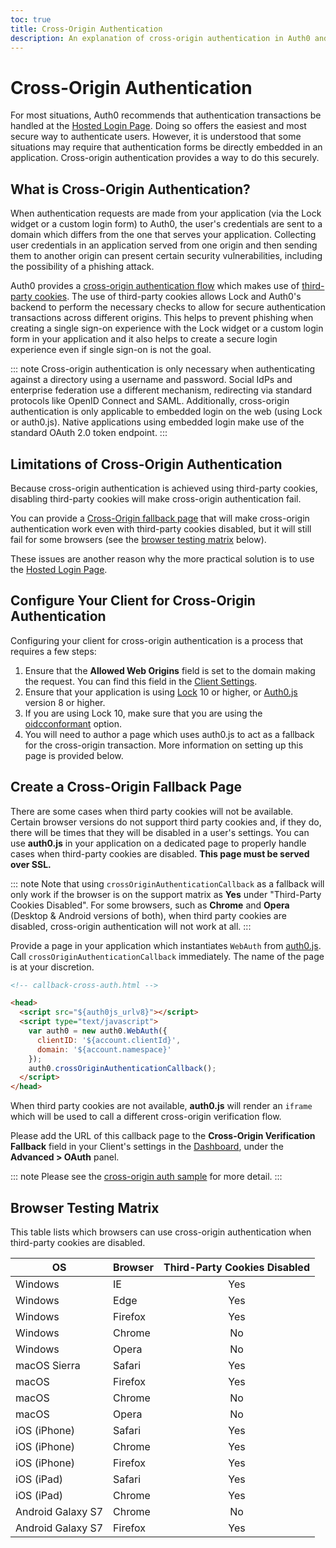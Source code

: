 ```yaml
---
toc: true
title: Cross-Origin Authentication
description: An explanation of cross-origin authentication in Auth0 and its compatibility with browsers
---
```

# Cross-Origin Authentication

For most situations, Auth0 recommends that authentication transactions be handled at the [Hosted Login Page](/hosted-pages/login). Doing so offers the easiest and most secure way to authenticate users. However, it is understood that some situations may require that authentication forms be directly embedded in an application. Cross-origin authentication provides a way to do this securely.

## What is Cross-Origin Authentication? 

When authentication requests are made from your application (via the Lock widget or a custom login form) to Auth0, the user's credentials are sent to a domain which differs from the one that serves your application. Collecting user credentials in an application served from one origin and then sending them to another origin can present certain security vulnerabilities, including the possibility of a phishing attack. 

Auth0 provides a [cross-origin authentication flow](https://raw.githubusercontent.com/jaredhanson/draft-openid-connect-cross-origin-authentication/master/Draft-1.0.txt) which makes use of [third-party cookies](https://developer.mozilla.org/en-US/docs/Web/HTTP/Cookies#Third-party_cookies). The use of third-party cookies allows Lock and Auth0's backend to perform the necessary checks to allow for secure authentication transactions across different origins. This helps to prevent phishing when creating a single sign-on experience with the Lock widget or a custom login form in your application and it also helps to create a secure login experience even if single sign-on is not the goal.

::: note
Cross-origin authentication is only necessary when authenticating against a directory using a username and password. Social IdPs and enterprise federation use a different mechanism, redirecting via standard protocols like OpenID Connect and SAML. Additionally, cross-origin authentication is only applicable to embedded login on the web (using Lock or auth0.js). Native applications using embedded login make use of the standard OAuth 2.0 token endpoint.
:::

## Limitations of Cross-Origin Authentication

Because cross-origin authentication is achieved using third-party cookies, disabling third-party cookies will make cross-origin authentication fail.

You can provide a [Cross-Origin fallback page](#create-a-cross-origin-fallback-page) that will make cross-origin authentication work even with third-party cookies disabled, but it will still fail for some browsers (see the [browser testing matrix](#browser-testing-matrix) below).

These issues are another reason why the more practical solution is to use the [Hosted Login Page](/hosted-pages/login).

## Configure Your Client for Cross-Origin Authentication

Configuring your client for cross-origin authentication is a process that requires a few steps:

1. Ensure that the **Allowed Web Origins** field is set to the domain making the request. You can find this field in the [Client Settings](${manage_url}/#/clients/${account.clientId}/settings).
1. Ensure that your application is using [Lock](/libraries/lock) 10 or higher, or [Auth0.js](/libraries/auth0js) version 8 or higher.
1. If you are using Lock 10, make sure that you are using the [oidcconformant](/libraries/lock/v10/customization#oidcconformant-boolean-) option.
1. You will need to author a page which uses auth0.js to act as a fallback for the cross-origin transaction. More information on setting up this page is provided below.

## Create a Cross-Origin Fallback Page

There are some cases when third party cookies will not be available. Certain browser versions do not support third party cookies and, if they do, there will be times that they will be disabled in a user's settings. You can use **auth0.js** in your application on a dedicated page to properly handle cases when third-party cookies are disabled. **This page must be served over SSL.**

::: note
Note that using `crossOriginAuthenticationCallback` as a fallback will only work if the browser is on the support matrix as **Yes** under "Third-Party Cookies Disabled". For some browsers, such as **Chrome** and **Opera** (Desktop & Android versions of both), when third party cookies are disabled, cross-origin authentication will not work at all.
:::

Provide a page in your application which instantiates `WebAuth` from [auth0.js](/libraries/auth0js). Call `crossOriginAuthenticationCallback` immediately. The name of the page is at your discretion.

```html
<!-- callback-cross-auth.html -->

<head>
  <script src="${auth0js_urlv8}"></script>
  <script type="text/javascript">
    var auth0 = new auth0.WebAuth({
      clientID: '${account.clientId}',
      domain: '${account.namespace}'
    });
    auth0.crossOriginAuthenticationCallback();
  </script>
</head>
```

When third party cookies are not available, **auth0.js** will render an `iframe` which will be used to call a different cross-origin verification flow.

Please add the URL of this callback page to the **Cross-Origin Verification Fallback** field in your Client's settings in the [Dashboard](${manage_url}), under the **Advanced > OAuth** panel.

::: note
Please see the [cross-origin auth sample](https://github.com/auth0/lock/blob/master/support/callback-cross-auth.html) for more detail.
:::

## Browser Testing Matrix

This table lists which browsers can use cross-origin authentication when third-party cookies are disabled.

<!-- markdownlint-disable MD033 -->
<table class="table"> 
  <thead> 
    <tr> 
      <th><strong>OS</strong></th>
      <th><strong>Browser</strong></th>
      <th><strong>Third-Party Cookies Disabled</strong></th> 
    </tr> 
  </thead> 
  <tbody> 
    <tr> 
      <td>Windows</td>
      <td>IE</td>
      <td class="success" align="center">Yes</td> 
    </tr>
    <tr> 
      <td>Windows</td>
      <td>Edge</td>
      <td class="success" align="center">Yes</td> 
    </tr>
    <tr> 
      <td>Windows</td>
      <td>Firefox</td>
      <td class="success" align="center">Yes</td> 
    </tr>
    <tr> 
      <td>Windows</td>
      <td>Chrome</td>
      <td class="danger" align="center">No</td> 
    </tr>
    <tr> 
      <td>Windows</td>
      <td>Opera</td>
      <td class="danger" align="center">No</td> 
    </tr>
    <tr> 
      <td>macOS Sierra</td>
      <td>Safari</td>
      <td class="success" align="center">Yes</td> 
    </tr>
    <tr> 
      <td>macOS</td>
      <td>Firefox</td>
      <td class="success" align="center">Yes</td> 
    </tr>
    <tr> 
      <td>macOS</td>
      <td>Chrome</td>
      <td class="danger" align="center">No</td> 
    </tr>
    <tr> 
      <td>macOS</td>
      <td>Opera</td>
      <td class="danger" align="center">No</td> 
    </tr>
    <tr> 
      <td>iOS (iPhone)</td>
      <td>Safari</td>
      <td class="success" align="center">Yes</td> 
    </tr> 
    <tr> 
      <td>iOS (iPhone)</td>
      <td>Chrome</td>
      <td class="success" align="center">Yes</td> 
    </tr> 
    <tr> 
      <td>iOS (iPhone)</td>
      <td>Firefox</td>
      <td class="success" align="center">Yes</td>  
    </tr> 
    <tr> 
      <td>iOS (iPad)</td>
      <td>Safari</td>
      <td class="success" align="center">Yes</td>  
    </tr> 
    <tr> 
      <td>iOS (iPad)</td>
      <td>Chrome</td>
      <td class="success" align="center">Yes</td> 
    </tr> 
    <tr> 
      <td>Android Galaxy S7</td>
      <td>Chrome</td>
      <td class="danger" align="center">No</td> 
    </tr> 
    <tr> 
      <td>Android Galaxy S7</td>
      <td>Firefox</td>
      <td class="success" align="center">Yes</td> 
    </tr>    
  </tbody> 
</table> 
<!-- markdownlint-enable MD033 -->
